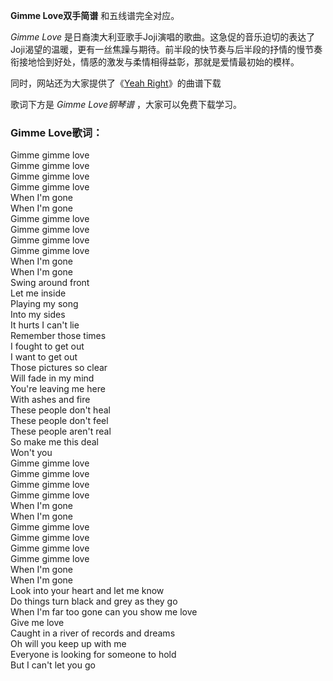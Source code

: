 

**Gimme Love双手简谱** 和五线谱完全对应。

_Gimme Love_
是日裔澳大利亚歌手Joji演唱的歌曲。这急促的音乐迫切的表达了Joji渴望的温暖，更有一丝焦躁与期待。前半段的快节奏与后半段的抒情的慢节奏衔接地恰到好处，情感的激发与柔情相得益彰，那就是爱情最初始的模样。

同时，网站还为大家提供了《[Yeah Right](Music-9338-Yeah-Right-Joji.html "Yeah Right")》的曲谱下载

歌词下方是 _Gimme Love钢琴谱_ ，大家可以免费下载学习。

### Gimme Love歌词：

Gimme gimme love  
Gimme gimme love  
Gimme gimme love  
Gimme gimme love  
When I'm gone  
When I'm gone  
Gimme gimme love  
Gimme gimme love  
Gimme gimme love  
Gimme gimme love  
When I'm gone  
When I'm gone  
Swing around front  
Let me inside  
Playing my song  
Into my sides  
It hurts I can't lie  
Remember those times  
I fought to get out  
I want to get out  
Those pictures so clear  
Will fade in my mind  
You're leaving me here  
With ashes and fire  
These people don't heal  
These people don't feel  
These people aren't real  
So make me this deal  
Won't you  
Gimme gimme love  
Gimme gimme love  
Gimme gimme love  
Gimme gimme love  
When I'm gone  
When I'm gone  
Gimme gimme love  
Gimme gimme love  
Gimme gimme love  
Gimme gimme love  
When I'm gone  
When I'm gone  
Look into your heart and let me know  
Do things turn black and grey as they go  
When I'm far too gone can you show me love  
Give me love  
Caught in a river of records and dreams  
Oh will you keep up with me  
Everyone is looking for someone to hold  
But I can't let you go

